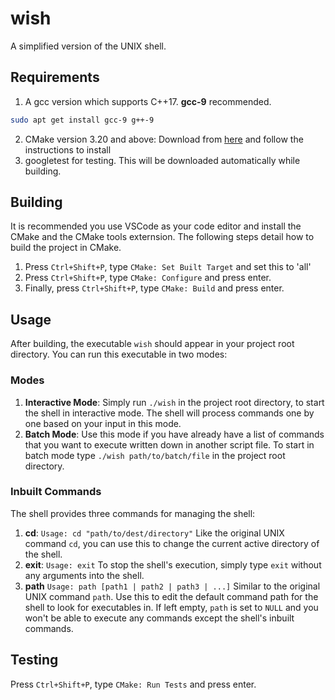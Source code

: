 # wish
A simplified version of the UNIX shell.

## Requirements

1. A gcc version which supports C++17. **gcc-9** recommended.

```bash
sudo apt get install gcc-9 g++-9
```
2. CMake version 3.20 and above: Download from [here](https://cmake.org/download/) and follow the instructions to install
3. googletest for testing. This will be downloaded automatically while building.

## Building

It is recommended you use VSCode as your code editor and install the CMake and the CMake tools externsion. The following steps detail how to build the project in CMake.

1. Press `Ctrl+Shift+P`, type `CMake: Set Built Target` and set this to 'all'
2. Press `Ctrl+Shift+P`, type `CMake: Configure` and press enter.
3. Finally, press `Ctrl+Shift+P`, type `CMake: Build` and press enter.

## Usage

After building, the executable `wish` should appear in your project root directory. You can run this executable in two modes:

### Modes

1. **Interactive Mode**: Simply run `./wish` in the project root directory, to start the shell in interactive mode. The shell will process commands one by one based on your input in this mode.
2. **Batch Mode**: Use this mode if you have already have a list of commands that you want to execute written down in another script file. To start in batch mode type `./wish path/to/batch/file` in the project root directory.

### Inbuilt Commands

The shell provides three commands for managing the shell:

1. **cd**: `Usage: cd "path/to/dest/directory"` Like the original UNIX command `cd`, you can use this to change the current active directory of the shell.
2. **exit**: `Usage: exit` To stop the shell's execution, simply type `exit` without any arguments into the shell.
3. **path** `Usage: path [path1 | path2 | path3 | ...]` Similar to the original UNIX command `path`. Use this to edit the default command path for the shell to look for executables in. If left empty, `path` is set to `NULL` and you won't be able to execute any commands except the shell's inbuilt commands.


## Testing

Press `Ctrl+Shift+P`, type `CMake: Run Tests` and press enter.
